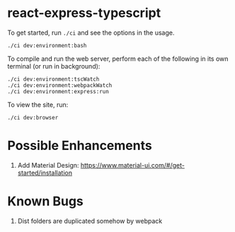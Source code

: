react-express-typescript
========================

To get started, run `./ci` and see the options in the usage.

    ./ci dev:environment:bash
    
To compile and run the web server, perform each of the following in its own terminal (or run in background):

    ./ci dev:environment:tscWatch
    ./ci dev:environment:webpackWatch
    ./ci dev:environment:express:run
    
To view the site, run:

    ./ci dev:browser
    
# Possible Enhancements

1. Add Material Design: https://www.material-ui.com/#/get-started/installation

# Known Bugs

1. Dist folders are duplicated somehow by webpack